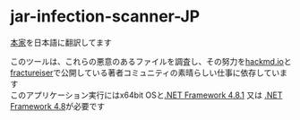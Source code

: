 # jar-infection-scanner-JP

[本家](https://github.com/overwolf/jar-infection-scanner)を日本語に翻訳してます

このツールは、これらの悪意のあるファイルを調査し、その努力を[hackmd.io](https://hackmd.io/B46EYzKXSfWSF35DeCZz9A#Credits)と[fractureiser](https://github.com/fractureiser-investigation/fractureiser)で公開している著者コミュニティの素晴らしい仕事に依存しています</br>
このアプリケーション実行にはx64bit OSと[.NET Framework 4.8.1](https://dotnet.microsoft.com/ja-jp/download/dotnet-framework/net481) 又は [.NET Framework 4.8](https://dotnet.microsoft.com/ja-jp/download/dotnet-framework/net48)が必要です
